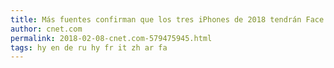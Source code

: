 ```yaml
---
title: Más fuentes confirman que los tres iPhones de 2018 tendrán Face ID: reporte
author: cnet.com
permalink: 2018-02-08-cnet.com-579475945.html
tags: hy en de ru hy fr it zh ar fa
---
```


